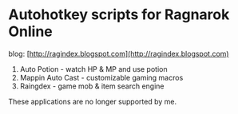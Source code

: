 # Autohotkey scripts for Ragnarok Online
blog: [http://ragindex.blogspot.com](http://ragindex.blogspot.com)

1. Auto Potion - watch HP & MP and use potion
2. Mappin Auto Cast - customizable gaming macros
3. Raingdex - game mob & item search engine

These applications are no longer supported by me.